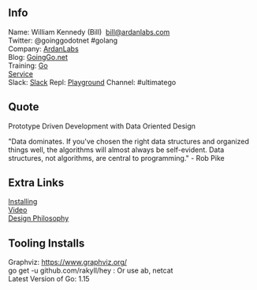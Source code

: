 ## Info  
Name:     William Kennedy (Bill)  bill@ardanlabs.com  
Twitter:  @goinggodotnet #golang  
Company:  [ArdanLabs](https://www.ardanlabs.com)  
Blog:     [GoingGo.net](https://www.ardanlabs.com/blog)  
Training: [Go](http://github.com/ardanlabs/gotraining)  
          [Service](http://github.com/ardanlabs/service)  
Slack:    [Slack](https://invite.slack.golangbridge.org) 
Repl:     [Playground](https://repl.it/languages/go)
Channel:  #ultimatego 

## Quote  
Prototype Driven Development with Data Oriented Design

"Data dominates. If you've chosen the right data structures and organized things well, the algorithms will almost always be self-evident. Data structures, not algorithms, are central to programming." - Rob Pike

## Extra Links  
[Installing](https://www.ardanlabs.com/blog/2016/05/installing-go-and-your-workspace.html)  
[Video](http://education.ardanlabs.com)  
[Design Philosophy](https://github.com/ardanlabs/gotraining/tree/master/topics/go#design-guidelines)

## Tooling Installs
Graphviz: https://www.graphviz.org/  
go get -u github.com/rakyll/hey   : Or use ab, netcat  
Latest Version of Go: 1.15  
